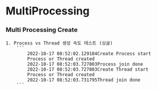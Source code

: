 # MultiProcessing

### Multi Processing Create
    1. Process vs Thread 생성 속도 테스트 (싱글)
        ```
            2022-10-17 08:52:02.129184Create Process start
            Process or Thread created
            2022-10-17 08:52:03.727803Process join done
            2022-10-17 08:52:03.727803Create Thread start
            Process or Thread created
            2022-10-17 08:52:03.731795Thread join done
        ```